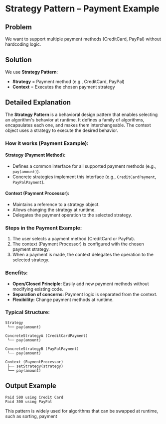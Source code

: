 # Strategy Pattern – Payment Example

## Problem
We want to support multiple payment methods (CreditCard, PayPal) without hardcoding logic.

## Solution
We use **Strategy Pattern**:
- **Strategy** = Payment method (e.g., CreditCard, PayPal)
- **Context** = Executes the chosen payment strategy

## Detailed Explanation

The **Strategy Pattern** is a behavioral design pattern that enables selecting an algorithm's behavior at runtime. It defines a family of algorithms, encapsulates each one, and makes them interchangeable. The context object uses a strategy to execute the desired behavior.

### How it works (Payment Example):

#### Strategy (Payment Method):
- Defines a common interface for all supported payment methods (e.g., `pay(amount)`).
- Concrete strategies implement this interface (e.g., `CreditCardPayment`, `PayPalPayment`).

#### Context (Payment Processor):
- Maintains a reference to a strategy object.
- Allows changing the strategy at runtime.
- Delegates the payment operation to the selected strategy.

### Steps in the Payment Example:
1. The user selects a payment method (CreditCard or PayPal).
2. The context (Payment Processor) is configured with the chosen payment strategy.
3. When a payment is made, the context delegates the operation to the selected strategy.

### Benefits:
- **Open/Closed Principle:** Easily add new payment methods without modifying existing code.
- **Separation of concerns:** Payment logic is separated from the context.
- **Flexibility:** Change payment methods at runtime.

### Typical Structure:
```
Strategy
 └── pay(amount)

ConcreteStrategyA (CreditCardPayment)
 └── pay(amount)

ConcreteStrategyB (PayPalPayment)
 └── pay(amount)

Context (PaymentProcessor)
 ├── setStrategy(strategy)
 └── pay(amount)
```

## Output Example
```
Paid 500 using Credit Card
Paid 300 using PayPal
```

This pattern is widely used for algorithms that can be swapped at runtime, such as sorting, payment